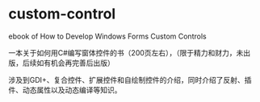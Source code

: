 # custom-control
ebook of How to Develop Windows Forms Custom Controls

一本关于如何用C#编写窗体控件的书（200页左右），（限于精力和财力，未出版，后续如有机会再完善后出版）

涉及到GDI+、复合控件、扩展控件和自绘制控件的介绍，同时介绍了反射、插件、动态属性以及动态编译等知识。
